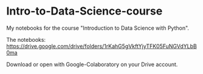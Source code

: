 # Intro-to-Data-Science-course
My notebooks for the course "Introduction to Data Science with Python".

The notebooks:
https://drive.google.com/drive/folders/1rKahG5gVkftYjyTFK05FuNGVdYLbB0ma

Download or open with Google-Colaboratory on your Drive account.

